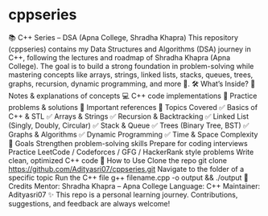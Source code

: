 # cppseries
📚 C++ Series – DSA (Apna College, Shradha Khapra)
This repository (cppseries) contains my Data Structures and Algorithms (DSA) journey in C++, following the lectures and roadmap of Shradha Khapra (Apna College).
The goal is to build a strong foundation in problem-solving while mastering concepts like arrays, strings, linked lists, stacks, queues, trees, graphs, recursion, dynamic programming, and more 🚀.
🛠️ What’s Inside?
📖 Notes & explanations of concepts
💻 C++ code implementations
🧩 Practice problems & solutions
🔗 Important references
📂 Topics Covered
✅ Basics of C++ & STL
✅ Arrays & Strings
✅ Recursion & Backtracking
✅ Linked List (Singly, Doubly, Circular)
✅ Stack & Queue
✅ Trees (Binary Tree, BST)
✅ Graphs & Algorithms
✅ Dynamic Programming
✅ Time & Space Complexity
🎯 Goals
Strengthen problem-solving skills
Prepare for coding interviews
Practice LeetCode / Codeforces / GFG / HackerRank style problems
Write clean, optimized C++ code
🚀 How to Use
Clone the repo
git clone https://github.com/Adityasri07/cppseries.git
Navigate to the folder of a specific topic
Run the C++ file
g++ filename.cpp -o output && ./output
📝 Credits
Mentor: Shradha Khapra – Apna College
Language: C++
Maintainer: Adityasri07
✨ This repo is a personal learning journey. Contributions, suggestions, and feedback are always welcome!